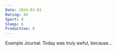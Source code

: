 ```yaml
---
Date: 2024-01-03
Rating: 40
Sport: 0
Sleep: 6
Productive: 0
---
```

Example Journal:
Today was truly awful, because...
